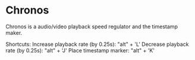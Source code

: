 # Chronos

Chronos is a audio/video playback speed regulator and the timestamp maker.

Shortcuts: 
	Increase playback rate (by 0.25s): "alt" + 'L'
	Decrease playback rate (by 0.25s): "alt" + 'J'
	Place timestamp marker: "alt" + 'K'
